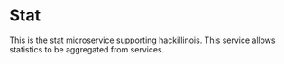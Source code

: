 Stat
====

This is the stat microservice supporting hackillinois. This service allows statistics to be aggregated from services.
